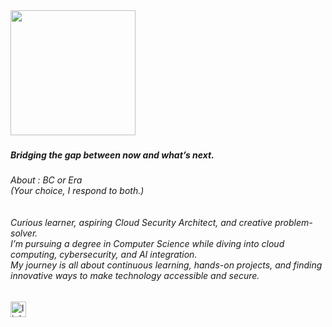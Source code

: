 <div align="left">
  <img height="200" src="https://media.licdn.com/dms/image/v2/C5616AQE1PLutWRuDJQ/profile-displaybackgroundimage-shrink_350_1400/profile-displaybackgroundimage-shrink_350_1400/0/1517376961730?e=1743033600&v=beta&t=sCa0AeU9SMUtl_25Grd_Tt0iq3edAsPf_V8Itaj3rco"  />
</div>

###

<h5 align="left">Bridging the gap between now and what’s next.</h5>

###

<h6 align="left">About : BC or Era <br>(Your choice, I respond to both.)<br><br><br>Curious learner, aspiring Cloud Security Architect, and creative problem-solver.<br>I’m pursuing a degree in Computer Science while diving into cloud computing, cybersecurity, and AI integration. <br>My journey is all about continuous learning, hands-on projects, and finding innovative ways to make technology accessible and secure.</h6>

###

<div align="left">
  <img src="https://img.shields.io/static/v1?message=LinkedIn&logo=linkedin&label=&color=0077B5&logoColor=white&labelColor=&style=for-the-badge" height="25" alt="linkedin logo"  />
</div>

###
